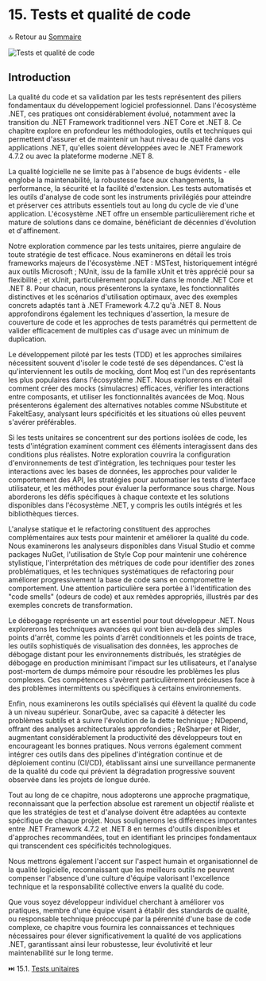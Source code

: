 # 15. Tests et qualité de code

🔝 Retour au [Sommaire](/SOMMAIRE.md)

![Tests et qualité de code](https://via.placeholder.com/800x200?text=Tests+et+qualit%C3%A9+de+code)

## Introduction

La qualité du code et sa validation par les tests représentent des piliers fondamentaux du développement logiciel professionnel. Dans l'écosystème .NET, ces pratiques ont considérablement évolué, notamment avec la transition du .NET Framework traditionnel vers .NET Core et .NET 8. Ce chapitre explore en profondeur les méthodologies, outils et techniques qui permettent d'assurer et de maintenir un haut niveau de qualité dans vos applications .NET, qu'elles soient développées avec le .NET Framework 4.7.2 ou avec la plateforme moderne .NET 8.

La qualité logicielle ne se limite pas à l'absence de bugs évidents - elle englobe la maintenabilité, la robustesse face aux changements, la performance, la sécurité et la facilité d'extension. Les tests automatisés et les outils d'analyse de code sont les instruments privilégiés pour atteindre et préserver ces attributs essentiels tout au long du cycle de vie d'une application. L'écosystème .NET offre un ensemble particulièrement riche et mature de solutions dans ce domaine, bénéficiant de décennies d'évolution et d'affinement.

Notre exploration commence par les tests unitaires, pierre angulaire de toute stratégie de test efficace. Nous examinerons en détail les trois frameworks majeurs de l'écosystème .NET : MSTest, historiquement intégré aux outils Microsoft ; NUnit, issu de la famille xUnit et très apprécié pour sa flexibilité ; et xUnit, particulièrement populaire dans le monde .NET Core et .NET 8. Pour chacun, nous présenterons la syntaxe, les fonctionnalités distinctives et les scénarios d'utilisation optimaux, avec des exemples concrets adaptés tant à .NET Framework 4.7.2 qu'à .NET 8. Nous approfondirons également les techniques d'assertion, la mesure de couverture de code et les approches de tests paramétrés qui permettent de valider efficacement de multiples cas d'usage avec un minimum de duplication.

Le développement piloté par les tests (TDD) et les approches similaires nécessitent souvent d'isoler le code testé de ses dépendances. C'est là qu'interviennent les outils de mocking, dont Moq est l'un des représentants les plus populaires dans l'écosystème .NET. Nous explorerons en détail comment créer des mocks (simulacres) efficaces, vérifier les interactions entre composants, et utiliser les fonctionnalités avancées de Moq. Nous présenterons également des alternatives notables comme NSubstitute et FakeItEasy, analysant leurs spécificités et les situations où elles peuvent s'avérer préférables.

Si les tests unitaires se concentrent sur des portions isolées de code, les tests d'intégration examinent comment ces éléments interagissent dans des conditions plus réalistes. Notre exploration couvrira la configuration d'environnements de test d'intégration, les techniques pour tester les interactions avec les bases de données, les approches pour valider le comportement des API, les stratégies pour automatiser les tests d'interface utilisateur, et les méthodes pour évaluer la performance sous charge. Nous aborderons les défis spécifiques à chaque contexte et les solutions disponibles dans l'écosystème .NET, y compris les outils intégrés et les bibliothèques tierces.

L'analyse statique et le refactoring constituent des approches complémentaires aux tests pour maintenir et améliorer la qualité du code. Nous examinerons les analyseurs disponibles dans Visual Studio et comme packages NuGet, l'utilisation de Style Cop pour maintenir une cohérence stylistique, l'interprétation des métriques de code pour identifier des zones problématiques, et les techniques systématiques de refactoring pour améliorer progressivement la base de code sans en compromettre le comportement. Une attention particulière sera portée à l'identification des "code smells" (odeurs de code) et aux remèdes appropriés, illustrés par des exemples concrets de transformation.

Le débogage représente un art essentiel pour tout développeur .NET. Nous explorerons les techniques avancées qui vont bien au-delà des simples points d'arrêt, comme les points d'arrêt conditionnels et les points de trace, les outils sophistiqués de visualisation des données, les approches de débogage distant pour les environnements distribués, les stratégies de débogage en production minimisant l'impact sur les utilisateurs, et l'analyse post-mortem de dumps mémoire pour résoudre les problèmes les plus complexes. Ces compétences s'avèrent particulièrement précieuses face à des problèmes intermittents ou spécifiques à certains environnements.

Enfin, nous examinerons les outils spécialisés qui élèvent la qualité du code à un niveau supérieur. SonarQube, avec sa capacité à détecter les problèmes subtils et à suivre l'évolution de la dette technique ; NDepend, offrant des analyses architecturales approfondies ; ReSharper et Rider, augmentant considérablement la productivité des développeurs tout en encourageant les bonnes pratiques. Nous verrons également comment intégrer ces outils dans des pipelines d'intégration continue et de déploiement continu (CI/CD), établissant ainsi une surveillance permanente de la qualité du code qui prévient la dégradation progressive souvent observée dans les projets de longue durée.

Tout au long de ce chapitre, nous adopterons une approche pragmatique, reconnaissant que la perfection absolue est rarement un objectif réaliste et que les stratégies de test et d'analyse doivent être adaptées au contexte spécifique de chaque projet. Nous soulignerons les différences importantes entre .NET Framework 4.7.2 et .NET 8 en termes d'outils disponibles et d'approches recommandées, tout en identifiant les principes fondamentaux qui transcendent ces spécificités technologiques.

Nous mettrons également l'accent sur l'aspect humain et organisationnel de la qualité logicielle, reconnaissant que les meilleurs outils ne peuvent compenser l'absence d'une culture d'équipe valorisant l'excellence technique et la responsabilité collective envers la qualité du code.

Que vous soyez développeur individuel cherchant à améliorer vos pratiques, membre d'une équipe visant à établir des standards de qualité, ou responsable technique préoccupé par la pérennité d'une base de code complexe, ce chapitre vous fournira les connaissances et techniques nécessaires pour élever significativement la qualité de vos applications .NET, garantissant ainsi leur robustesse, leur évolutivité et leur maintenabilité sur le long terme.

⏭️ 15.1. [Tests unitaires](/15-tests-et-qualite-de-code/15-1-tests-unitaires.md)
